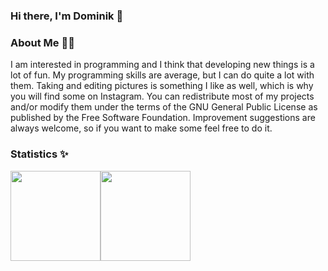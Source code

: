 ### Hi there, I'm Dominik 👋

### About Me 🧑🏻
I am interested in programming and I think that developing new things is a lot of fun.
My programming skills are average, but I can do quite a lot with them.
Taking and editing pictures is something I like as well, which is why you will find some on Instagram.
You can redistribute most of my projects and/or modify them under the terms of the GNU General Public License as published by the Free Software Foundation.
Improvement suggestions are always welcome, so if you want to make some feel free to do it.

### Statistics ✨

<img src="https://github-readme-stats.vercel.app/api?username=Domi04151309&hide_title=true&include_all_commits=true&show_icons=true" height="144"/><img src="https://github-readme-stats.vercel.app/api/top-langs?username=Domi04151309&hide_title=true&layout=compact" height="144"/>
